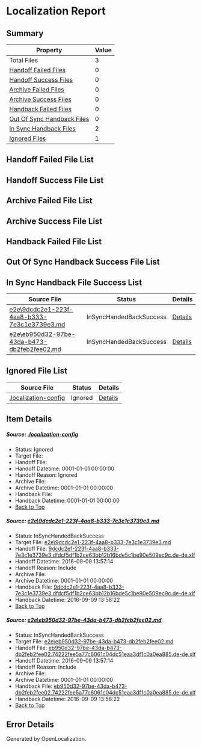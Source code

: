 # <a name='report-top'></a> Localization Report

## Summary
 Property | Value 
 -------- | ----- 
 Total Files | 3
[ Handoff Failed Files ](#handoff-failed-list)| 0
[ Handoff Success Files ](#handoff-success-list)| 0
[ Archive Failed Files ](#archive-failed-list)| 0
[ Archive Success Files ](#archive-success-list)| 0
[ Handback Failed Files ](#handback-failed-list)| 0
[ Out Of Sync Handback Files ](#outofsync-handback-success-list)| 0
[ In Sync Handback Files ](#insync-handback-success-list)| 2
[ Ignored Files ](#ignored-list)| 1

## <a name='handoff-failed-list'></a> Handoff Failed File List

## <a name='handoff-success-list'></a> Handoff Success File List

## <a name='archive-failed-list'></a> Archive Failed File List

## <a name='archive-success-list'></a> Archive Success File List

## <a name='handback-failed-list'></a> Handback Failed File List

## <a name='outofsync-handback-success-list'></a> Out Of Sync Handback Success File List

## <a name='insync-handback-success-list'></a> In Sync Handback File Success List
 Source File | Status | Details 
 ----------- | ------ | ------- 
 [e2e\9dcdc2e1-223f-4aa8-b333-7e3c1e3739e3.md](https://github.com/OpenLocalizationTestOrg/ol-test0/blob/ff88057e40f7eb8a38d5f0f584260c69f98032ee/e2e/9dcdc2e1-223f-4aa8-b333-7e3c1e3739e3.md) | InSyncHandedBackSuccess | [Details](#0c725b4453a55ad05fb15d47019d2424d90cabcb1)
 [e2e\eb950d32-97be-43da-b473-db2feb2fee02.md](https://github.com/OpenLocalizationTestOrg/ol-test0/blob/ff88057e40f7eb8a38d5f0f584260c69f98032ee/e2e/eb950d32-97be-43da-b473-db2feb2fee02.md) | InSyncHandedBackSuccess | [Details](#5d9e7c79762d3f7939c59f20c305240ee8890e9c2)

## <a name='ignored-list'></a> Ignored File List
 Source File | Status | Details 
 ----------- | ------ | ------- 
 [.localization-config](https://github.com/OpenLocalizationTestOrg/ol-test0/blob/ff88057e40f7eb8a38d5f0f584260c69f98032ee/.localization-config) | Ignored | [Details](#c268a05ecaa7ec85942ed632c29928ee5bd6da8d0)

## Item Details
##### <a name='c268a05ecaa7ec85942ed632c29928ee5bd6da8d0'></a> Source: [.localization-config](https://github.com/OpenLocalizationTestOrg/ol-test0/blob/ff88057e40f7eb8a38d5f0f584260c69f98032ee/.localization-config)
* Status: Ignored
* Target File: 
* Handoff File: 
* Handoff Datetime: 0001-01-01 00:00:00
* Handoff Reason: Ignored
* Archive File: 
* Archive Datetime: 0001-01-01 00:00:00
* Handback File: 
* Handback Datetime: 0001-01-01 00:00:00
* [Back to Top](#report-top)

##### <a name='0c725b4453a55ad05fb15d47019d2424d90cabcb1'></a> Source: [e2e\9dcdc2e1-223f-4aa8-b333-7e3c1e3739e3.md](https://github.com/OpenLocalizationTestOrg/ol-test0/blob/ff88057e40f7eb8a38d5f0f584260c69f98032ee/e2e/9dcdc2e1-223f-4aa8-b333-7e3c1e3739e3.md)
* Status: InSyncHandedBackSuccess
* Target File: [e2e\9dcdc2e1-223f-4aa8-b333-7e3c1e3739e3.md](https://github.com/OpenLocalizationTestOrg/ol-test0-dede/blob/43e748fca3a63e8eb9b96ee8d656e5e56f08f920/e2e/9dcdc2e1-223f-4aa8-b333-7e3c1e3739e3.md)
* Handoff File: [9dcdc2e1-223f-4aa8-b333-7e3c1e3739e3.dfdcf5df1b2ce63bb12b16bde5c1be90e509ec9c.de-de.xlf](https://github.com/OpenLocalizationTestOrg/ol-test0-handoff/blob/b12f80e7f9987966e429d7ed8091f8d5e889789b/ol-handoff/OpenLocalizationTestOrg/ol-test0-dede/yuwzho/ht/9dcdc2e1-223f-4aa8-b333-7e3c1e3739e3.dfdcf5df1b2ce63bb12b16bde5c1be90e509ec9c.de-de.xlf)
* Handoff Datetime: 2016-09-09 13:57:14
* Handoff Reason: Include
* Archive File: 
* Archive Datetime: 0001-01-01 00:00:00
* Handback File: [9dcdc2e1-223f-4aa8-b333-7e3c1e3739e3.dfdcf5df1b2ce63bb12b16bde5c1be90e509ec9c.de-de.xlf](https://github.com/OpenLocalizationTestOrg/ol-test0-handback/blob/00026f09d7a108a4b7170d2afd565b22549575dd/ol-handback/OpenLocalizationTestOrg/ol-test0-dede/yuwzho/ht/9dcdc2e1-223f-4aa8-b333-7e3c1e3739e3.dfdcf5df1b2ce63bb12b16bde5c1be90e509ec9c.de-de.xlf)
* Handback Datetime: 2016-09-09 13:58:22
* [Back to Top](#report-top)

##### <a name='5d9e7c79762d3f7939c59f20c305240ee8890e9c2'></a> Source: [e2e\eb950d32-97be-43da-b473-db2feb2fee02.md](https://github.com/OpenLocalizationTestOrg/ol-test0/blob/ff88057e40f7eb8a38d5f0f584260c69f98032ee/e2e/eb950d32-97be-43da-b473-db2feb2fee02.md)
* Status: InSyncHandedBackSuccess
* Target File: [e2e\eb950d32-97be-43da-b473-db2feb2fee02.md](https://github.com/OpenLocalizationTestOrg/ol-test0-dede/blob/43e748fca3a63e8eb9b96ee8d656e5e56f08f920/e2e/eb950d32-97be-43da-b473-db2feb2fee02.md)
* Handoff File: [eb950d32-97be-43da-b473-db2feb2fee02.74222fee5a77c6061c04dc51eaa3df1c0a0ea885.de-de.xlf](https://github.com/OpenLocalizationTestOrg/ol-test0-handoff/blob/b12f80e7f9987966e429d7ed8091f8d5e889789b/ol-handoff/OpenLocalizationTestOrg/ol-test0-dede/yuwzho/ht/eb950d32-97be-43da-b473-db2feb2fee02.74222fee5a77c6061c04dc51eaa3df1c0a0ea885.de-de.xlf)
* Handoff Datetime: 2016-09-09 13:57:14
* Handoff Reason: Include
* Archive File: 
* Archive Datetime: 0001-01-01 00:00:00
* Handback File: [eb950d32-97be-43da-b473-db2feb2fee02.74222fee5a77c6061c04dc51eaa3df1c0a0ea885.de-de.xlf](https://github.com/OpenLocalizationTestOrg/ol-test0-handback/blob/00026f09d7a108a4b7170d2afd565b22549575dd/ol-handback/OpenLocalizationTestOrg/ol-test0-dede/yuwzho/ht/eb950d32-97be-43da-b473-db2feb2fee02.74222fee5a77c6061c04dc51eaa3df1c0a0ea885.de-de.xlf)
* Handback Datetime: 2016-09-09 13:58:22
* [Back to Top](#report-top)


## Error Details

Generated by OpenLocalization.
